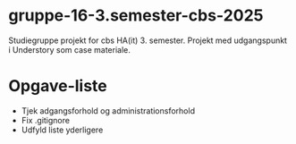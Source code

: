 # gruppe-16-3.semester-cbs-2025
Studiegruppe projekt for cbs HA(it) 3. semester. Projekt med udgangspunkt i Understory som case materiale.

# Opgave-liste
- Tjek adgangsforhold og administrationsforhold
- Fix .gitignore
- Udfyld liste yderligere
